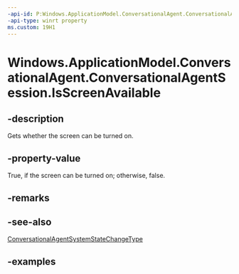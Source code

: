 ```yaml
---
-api-id: P:Windows.ApplicationModel.ConversationalAgent.ConversationalAgentSession.IsScreenAvailable
-api-type: winrt property
ms.custom: 19H1
---
```


<!-- Property syntax.
public bool IsScreenAvailable { get; }
-->

# Windows.ApplicationModel.ConversationalAgent.ConversationalAgentSession.IsScreenAvailable

## -description

Gets whether the screen can be turned on.

## -property-value

True, if the screen can be turned on; otherwise, false.

## -remarks

## -see-also

[ConversationalAgentSystemStateChangeType](conversationalagentsystemstatechangetype.md)

## -examples
